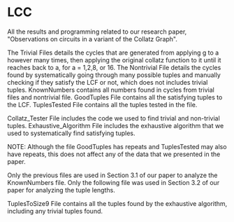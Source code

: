 # LCC
All the results and programming related to our research paper, "Observations on circuits in a variant of the Collatz Graph".

The Trivial Files details the cycles that are generated from applying g to a however many times, then applying the original collatz function to it until it reaches back to a, for a = 1,2,8, or 16.
The Nontrivial File details the cycles found by systematically going through many possible tuples and manually checking if they satisfy the LCF or not, which does not includes trivial tuples.
KnownNumbers contains all numbers found in cycles from trivial files and nontrivial file.
GoodTuples File contains all the satisfying tuples to the LCF.
TuplesTested File contains all the tuples tested in the file.

Collatz_Tester File includes the code we used to find trivial and non-trivial tuples.
Exhaustive_Algorithm File includes the exhaustive algorithm that we used to systematically find satisfying tuples.

NOTE: Although the file GoodTuples has repeats and TuplesTested may also have repeats, this does not affect any of the data that we presented in the paper.

Only the previous files are used in Section 3.1 of our paper to analyze the KnownNumbers file. 
Only the following file was used in Section 3.2 of our paper for analyzing the tuple lengths.

TuplesToSize9 File contains all the tuples found by the exhaustive algorithm, including any trivial tuples found.
